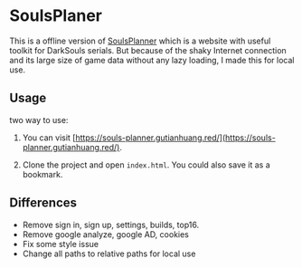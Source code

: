 # SoulsPlaner

This is a offline version of [SoulsPlanner](https://soulsplanner.com/) which is a website with useful toolkit for DarkSouls serials. But because of the shaky Internet connection and its large size of game data without any lazy loading, I made this for local use.

## Usage

two way to use:

1. You can visit [https://souls-planner.gutianhuang.red/](https://souls-planner.gutianhuang.red/).

2. Clone the project and open `index.html`. You could also save it as a bookmark.

## Differences

* Remove sign in, sign up, settings, builds, top16.
* Remove google analyze, google AD, cookies
* Fix some style issue
* Change all paths to relative paths for local use
